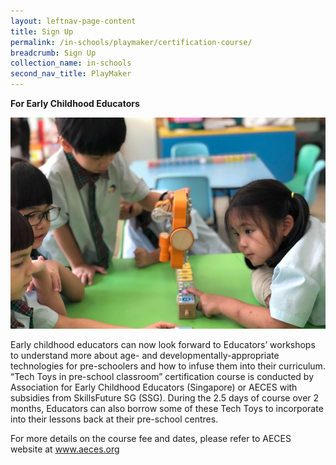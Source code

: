 ```yaml
---
layout: leftnav-page-content
title: Sign Up
permalink: /in-schools/playmaker/certification-course/
breadcrumb: Sign Up
collection_name: in-schools
second_nav_title: PlayMaker
---
```

**For Early Childhood Educators**

![certification course image](/images/in-schools/playmaker/certification-course/playmaker-certification-course.jpg)

Early childhood educators can now look forward to Educators’ workshops to understand more about age- and developmentally-appropriate technologies for pre-schoolers and how to infuse them into their curriculum. “Tech Toys in pre-school classroom” certification course is conducted by Association for Early Childhood Educators (Singapore) or AECES with subsidies from SkillsFuture SG (SSG). During the 2.5 days of course over 2 months, Educators can also borrow some of these Tech Toys to incorporate into their lessons back at their pre-school centres. 

For more details on the course fee and dates, please refer to AECES website at www.aeces.org
